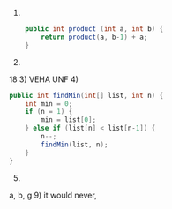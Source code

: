 1)
```java
	public int product (int a, int b) {
		return product(a, b-1) + a;
	}
```
2)
18
3)
VEHA UNF
4)
```java
public int findMin(int[] list, int n) {
	int min = 0;
	if (n = 1) {
		min = list[0];
	} else if (list[n] < list[n-1]) {
		n--;
		findMin(list, n);
	}
}
```
5)
a, b, g
9)
it would never, 